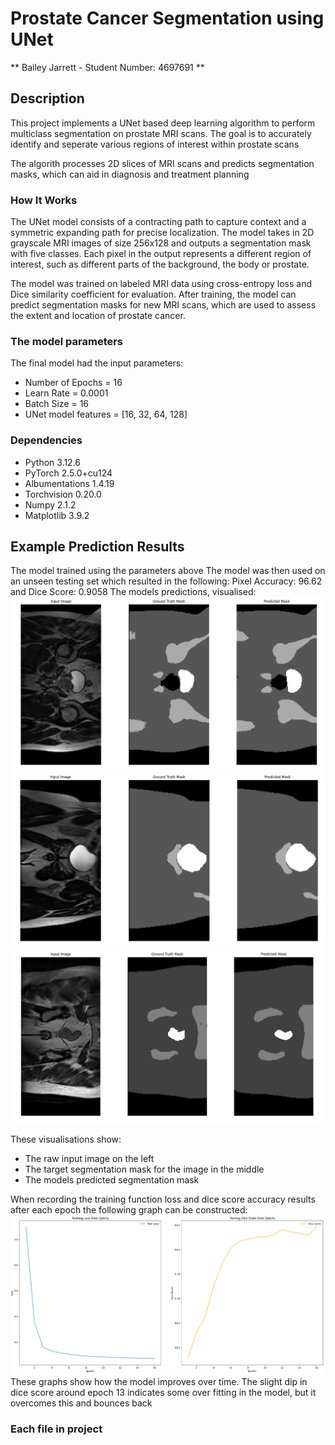 # Prostate Cancer Segmentation using UNet
** Bailey Jarrett - Student Number: 4697691 **

## Description
This project implements a UNet based deep learning algorithm to perform multiclass segmentation on prostate MRI scans.
The goal is to accurately identify and seperate various regions of interest within prostate scans

The algorith processes 2D slices of MRI scans and predicts segmentation masks, which can aid in diagnosis and treatment planning

### How It Works
The UNet model consists of a contracting path to capture context and a symmetric expanding path for precise localization. The model takes in 2D grayscale MRI images of size 256x128 and outputs a segmentation mask with five classes. Each pixel in the output represents a different region of interest, such as different parts of the background, the body or prostate.

The model was trained on labeled MRI data using cross-entropy loss and Dice similarity coefficient for evaluation. After training, the model can predict segmentation masks for new MRI scans, which are used to assess the extent and location of prostate cancer.

### The model parameters
The final model had the input parameters:
- Number of Epochs = 16
- Learn Rate = 0.0001
- Batch Size = 16
- UNet model features = [16, 32, 64, 128]

### Dependencies
- Python 3.12.6
- PyTorch 2.5.0+cu124
- Albumentations 1.4.19
- Torchvision 0.20.0
- Numpy 2.1.2
- Matplotlib 3.9.2

## Example Prediction Results
The model trained using the parameters above
The model was then used on an unseen testing set which resulted in the following:
Pixel Accuracy: 96.62 and Dice Score: 0.9058
The models predictions, visualised:
![Example Segmentation 1](images/PredictImage1.png)
![Example Segmentation 2](images/PredictImage2.png)
![Example Segmentation 3](images/PredictImage3.png)

These visualisations show:
- The raw input image on the left
- The target segmentation mask for the image in the middle
- The models predicted segmentation mask

When recording the training function loss and dice score accuracy results after each epoch the following graph can be constructed:
![Example Segmentation 3](images/graphs.png)
These graphs show how the model improves over time. The slight dip in dice score around epoch 13 indicates some over fitting in the model, but it overcomes this and bounces back

### Each file in project